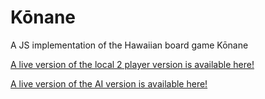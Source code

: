 # Kōnane
A JS implementation of the Hawaiian board game Kōnane

[A live version of the local 2 player version is available here!](https://k-francis-h.github.io/konane/)

[A live version of the AI version is available here!](https://k-francis-h.github.io/konane/ai.html)
